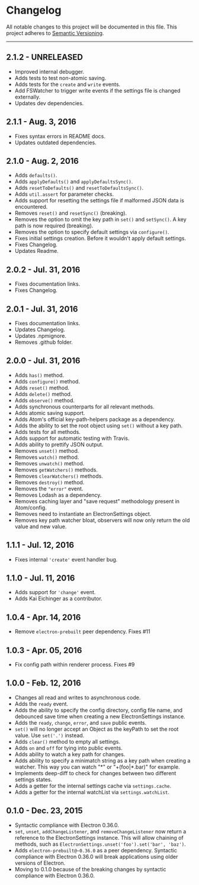 Changelog
=========
All notable changes to this project will be documented in this file.
This project adheres to [Semantic Versioning](http://semver.org/).

***

2.1.2 - UNRELEASED
------------------
* Improved internal debugger.
* Adds tests to test non-atomic saving.
* Adds tests for the `create` and `write` events.
* Add FSWatcher to trigger write events if the settings file is changed externally.
* Updates dev dependencies.

2.1.1 - Aug. 3, 2016
--------------------
* Fixes syntax errors in README docs.
* Updates outdated dependencies.

2.1.0 - Aug. 2, 2016
--------------------
* Adds `defaults()`.
* Adds `applyDefaults()` and `applyDefaultsSync()`.
* Adds `resetToDefaults()` and `resetToDefaultsSync()`.
* Adds `util.assert` for parameter checks.
* Adds support for resetting the settings file if malformed JSON data is encountered.
* Removes `reset()` and `resetSync()` (breaking).
* Removes the option to omit the key path in `set()` and `setSync()`. A key path is now required (breaking).
* Removes the option to specify default settings via `configure()`.
* Fixes initial settings creation. Before it wouldn't apply default settings.
* Fixes Changelog.
* Updates Readme.

2.0.2 - Jul. 31, 2016
---------------------
* Fixes documentation links.
* Fixes Changelog.

2.0.1 - Jul. 31, 2016
---------------------
* Fixes documentation links.
* Updates Changelog.
* Updates .npmignore.
* Removes .github folder.

2.0.0 - Jul. 31, 2016
---------------------
* Adds `has()` method.
* Adds `configure()` method.
* Adds `reset()` method.
* Adds `delete()` method.
* Adds `observe()` method.
* Adds synchronous counterparts for all relevant methods.
* Adds atomic saving support.
* Adds Atom's official key-path-helpers package as a dependency.
* Adds the ability to set the root object using `set()` without a key path.
* Adds tests for all methods.
* Adds support for automatic testing with Travis.
* Adds ability to prettify JSON output.
* Removes `unset()` method.
* Removes `watch()` method.
* Removes `unwatch()` method.
* Removes `getWatchers()` methods.
* Removes `clearWatchers()` methods.
* Removes `destroy()` method.
* Removes the `"error"` event.
* Removes Lodash as a dependency.
* Removes caching layer and "save request" methodology present in Atom/config.
* Removes need to instantiate an ElectronSettings object.
* Removes key path watcher bloat, observers will now only return the old value and new value.

1.1.1 - Jul. 12, 2016
---------------------
* Fixes internal `'create'` event handler bug.

1.1.0 - Jul. 11, 2016
---------------------
* Adds support for `'change'` event.
* Adds Kai Eichinger as a contributor.

1.0.4 - Apr. 14, 2016
---------------------
* Remove `electron-prebuilt` peer dependency. Fixes #11

1.0.3 - Apr. 05, 2016
---------------------
* Fix config path within renderer process. Fixes #9

1.0.0 - Feb. 12, 2016
---------------------
* Changes all read and writes to asynchronous code.
* Adds the `ready` event.
* Adds the ability to specify the config directory, config file name, and debounced save time when creating a new ElectronSettings instance.
* Adds the `ready`, `change`, `error`, and `save` public events.
* `set()` will no longer accept an Object as the keyPath to set the root value. Use `set('.')` instead.
* Adds `clear()` method to empty all settings.
* Adds `on` and `off` for tying into public events.
* Adds ability to watch a key path for changes.
* Adds ability to specify a minimatch string as a key path when creating a watcher. This way you can watch "\*" or "+(foo|\*.bar)" for example.
* Implements deep-diff to check for changes between two different settings states.
* Adds a getter for the internal settings cache via `settings.cache`.
* Adds a getter for the internal watchList via `settings.watchList`.

0.1.0 - Dec. 23, 2015
---------------------
* Syntactic compliance with Electron 0.36.0.
* `set`, `unset`, `addChangeListener`, and `removeChangeListener` now return a reference to the ElectronSettings instance. This will allow chaining of methods, such as `ElectronSettings.unset('foo').set('bar', 'baz')`.
* Adds `electron-prebuilt@~0.36.0` as a peer dependency. Syntactic compliance with Electron 0.36.0 will break applications using older versions of Electron.
* Moving to 0.1.0 because of the breaking changes by syntactic compliance with Electron 0.36.0.
